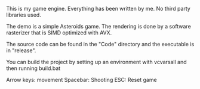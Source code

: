 This is my game engine. Everything has been written by me. No third party libraries used.

The demo is a simple Asteroids game.
The rendering is done by a software rasterizer that is SIMD optimized with AVX.

The source code can be found in the "Code" directory and the executable is in "release".

You can build the project by setting up an environment with vcvarsall and then running build.bat

Arrow keys: movement
Spacebar: Shooting
ESC: Reset game

